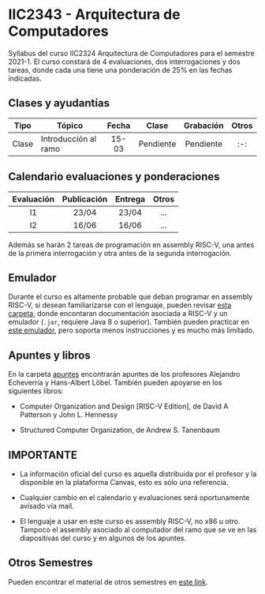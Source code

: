 # IIC2343 - Arquitectura de Computadores

Syllabus del curso IIC2324 Arquitectura de Computadores para el semestre 2021-1. El curso constará de 4 evaluaciones, dos interrogaciones y dos tareas, donde cada una tiene una ponderación de 25% en las fechas indicadas.

## Clases y ayudantías 

| Tipo  | Tópico                             | Fecha        | Clase  | Grabación | Otros |
| :-:   | -                                  | :-:          | :-:    | :-:       | :-:   |
| Clase   | Introducción al ramo             | 15-03        | Pendiente    | Pendiente       | :-:   |

## Calendario evaluaciones y ponderaciones

| Evaluación | Publicación | Entrega | Otros |
| :-:        | :-:         | :-:     | :-:   |
| I1 | 23/04 | 23/04 | ... |
| I2 | 16/06 | 16/06 | ... |

Además se harán 2 tareas de programación en assembly RISC-V, una antes de la primera interrogación y otra antes de la segunda interrogación.

## Emulador

Durante el curso es altamente probable que deban programar en assembly RISC-V, si desean familiarizarse con el lenguaje, pueden revisar [esta carpeta](../../tree/master/Emulador), donde encontaran documentación asociada a RISC-V y un emulador (`.jar`, requiere Java 8 o superior). También pueden practicar en [este emulador](https://www.cs.cornell.edu/courses/cs3410/2019sp/riscv/interpreter/), pero soporta menos instrucciones y es mucho más limitado.

## Apuntes y libros

En la carpeta [apuntes](../../tree/master/Apuntes) encontrarán apuntes de los profesores Alejandro Echeverría y Hans-Albert Löbel. También pueden apoyarse en los siguientes libros:

- Computer Organization and Design [RISC-V Edition], de David A Patterson y John L. Hennessy

- Structured Computer Organization, de Andrew S. Tanenbaum

## IMPORTANTE

- La información oficial del curso es aquella distribuida por el profesor y la disponible en la plataforma Canvas, esto es sólo una referencia.

- Cualquier cambio en el calendario y evaluaciones será oportunamente avisado vía mail.

- El lenguaje a usar en este curso es assembly RISC-V, no x86 u otro. Tampoco el assembly asociado al computador del ramo que se ve en las diapositivas del curso y en algunos de los apuntes.

## Otros Semestres

Pueden encontrar el material de otros semestres en [este link](https://github.com/IIC2343/Syllabus-anteriores).
